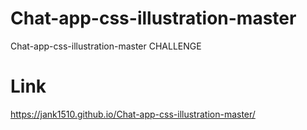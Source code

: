 # Chat-app-css-illustration-master
Chat-app-css-illustration-master CHALLENGE

# Link
https://jank1510.github.io/Chat-app-css-illustration-master/
